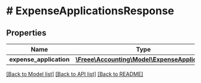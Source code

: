 # # ExpenseApplicationsResponse

## Properties

Name | Type | Description | Notes
------------ | ------------- | ------------- | -------------
**expense_application** | [**\Freee\Accounting\Model\ExpenseApplication**](ExpenseApplication.md) |  | 

[[Back to Model list]](../../README.md#documentation-for-models) [[Back to API list]](../../README.md#documentation-for-api-endpoints) [[Back to README]](../../README.md)


